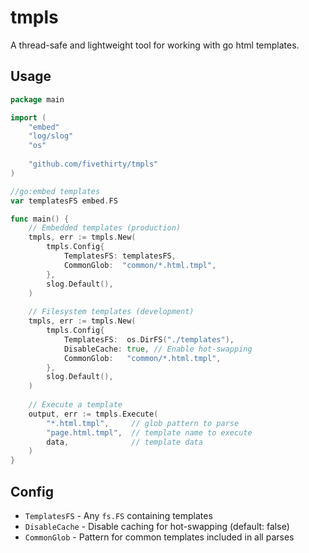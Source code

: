 # tmpls

A thread-safe and lightweight tool for working with go html templates.

## Usage

```go
package main

import (
    "embed"
    "log/slog"
    "os"
    
    "github.com/fivethirty/tmpls"
)

//go:embed templates
var templatesFS embed.FS

func main() {
    // Embedded templates (production)
    tmpls, err := tmpls.New(
        tmpls.Config{
            TemplatesFS: templatesFS,
            CommonGlob:  "common/*.html.tmpl",
        },
        slog.Default(),
    )
    
    // Filesystem templates (development)
    tmpls, err := tmpls.New(
        tmpls.Config{
            TemplatesFS:  os.DirFS("./templates"),
            DisableCache: true, // Enable hot-swapping
            CommonGlob:   "common/*.html.tmpl",
        },
        slog.Default(),
    )
    
    // Execute a template
    output, err := tmpls.Execute(
        "*.html.tmpl",     // glob pattern to parse
        "page.html.tmpl",  // template name to execute
        data,              // template data
    )
}
```

## Config

- `TemplatesFS` - Any `fs.FS` containing templates
- `DisableCache` - Disable caching for hot-swapping (default: false)
- `CommonGlob` - Pattern for common templates included in all parses
